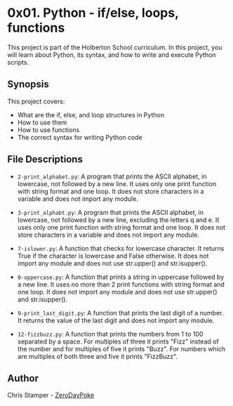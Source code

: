 # 0x01. Python - if/else, loops, functions

This project is part of the Holberton School curriculum. In this project, you will learn about Python, its syntax, and how to write and execute Python scripts.

## Synopsis

This project covers:

- What are the if, else, and loop structures in Python
- How to use them
- How to use functions
- The correct syntax for writing Python code

## File Descriptions

- `2-print_alphabet.py`: A program that prints the ASCII alphabet, in lowercase, not followed by a new line. It uses only one print function with string format and one loop. It does not store characters in a variable and does not import any module.

- `3-print_alphabt.py`: A program that prints the ASCII alphabet, in lowercase, not followed by a new line, excluding the letters q and e. It uses only one print function with string format and one loop. It does not store characters in a variable and does not import any module.

- `7-islower.py`: A function that checks for lowercase character. It returns True if the character is lowercase and False otherwise. It does not import any module and does not use str.upper() and str.isupper().

- `8-uppercase.py`: A function that prints a string in uppercase followed by a new line. It uses no more than 2 print functions with string format and one loop. It does not import any module and does not use str.upper() and str.isupper().

- `9-print_last_digit.py`: A function that prints the last digit of a number. It returns the value of the last digit and does not import any module.

- `12-fizzbuzz.py`: A function that prints the numbers from 1 to 100 separated by a space. For multiples of three it prints "Fizz" instead of the number and for multiples of five it prints "Buzz". For numbers which are multiples of both three and five it prints "FizzBuzz".

## Author

Chris Stamper - [ZeroDayPoke](https://github.com/ZeroDayPoke)
